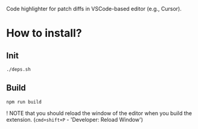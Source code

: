 Code highlighter for patch diffs in VSCode-based editor (e.g., Cursor).


# How to install?
## Init
```
./deps.sh
```

## Build
```
npm run build
```

! NOTE that you should reload the window of the editor when you build the extension.
(`cmd+shift+P` - 'Developer: Reload Window')